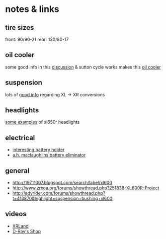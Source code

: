 # notes & links

## tire sizes

front: 90/90-21
rear: 130/80-17

## oil cooler

some good info in this [discussion](http://www.advrider.com/forums/showthread.php?t=652313)
& sutton cycle works makes this [oil cooler](http://suttoncycleworks.com/oilCooler.html)

## suspension

lots of [good info](http://www.thumpertalk.com/topic/607243-xl600r-suspension-upgrades/) regarding XL -> XR conversions

## headlights

[some examples](https://4strokes.com/forums/topic.asp?TOPIC_ID=28330) of xl650r headlights

## electrical

- [interesting battery holder](http://supermotojunkie.com/showthread.php?131300-1983-Xl600r-supermotard-attempt&s=539c337317b9160938c58eee129525cd&p=1484638#post1484638)
- [a.h. maclaughlins battery eliminator](http://www.fourstrokesonly.com/Batteryelim.html)


## general

- http://19711007.blogspot.com/search/label/xl600
- http://www.zrxoa.org/forums/showthread.php?251838-XL600R-Project
- http://advrider.com/forums/showthread.php?t=413870&highlight=suspension+bushing+xl600

## videos

- [XRLand](https://www.youtube.com/channel/UC857jx2jf7JknFEsdjBLlYQ)
- [D-Ray's Shop](https://www.youtube.com/user/DRaysShop/search?query=xl600)
